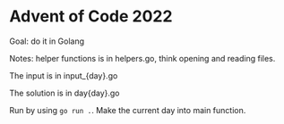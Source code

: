 # Advent of Code 2022
Goal: do it in Golang

Notes: helper functions is in helpers.go, think opening and reading files.

The input is in input_{day}.go

The solution is in day{day}.go

Run by using `go run .`. Make the current day into main function.